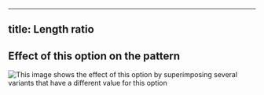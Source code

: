 ***

## title: Length ratio

## Effect of this option on the pattern

![This image shows the effect of this option by superimposing several variants that have a different value for this option](holmes\_lengthratio\_sample.svg "Effect of this option on the pattern")

